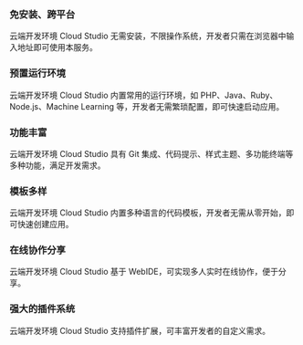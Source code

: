 ### 免安装、跨平台
云端开发环境 Cloud Studio 无需安装，不限操作系统，开发者只需在浏览器中输入地址即可使用本服务。

### 预置运行环境
云端开发环境 Cloud Studio 内置常用的运行环境，如 PHP、Java、Ruby、Node.js、Machine Learning 等，开发者无需繁琐配置，即可快速启动应用。

### 功能丰富
云端开发环境 Cloud Studio 具有 Git 集成、代码提示、样式主题、多功能终端等多种功能，满足开发需求。

### 模板多样
云端开发环境 Cloud Studio 内置多种语言的代码模板，开发者无需从零开始，即可快速创建应用。

### 在线协作分享
云端开发环境 Cloud Studio 基于 WebIDE，可实现多人实时在线协作，便于分享。

### 强大的插件系统
云端开发环境 Cloud Studio 支持插件扩展，可丰富开发者的自定义需求。